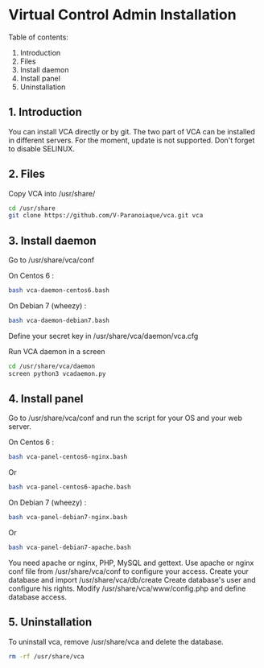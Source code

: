 # Virtual Control Admin Installation


Table of contents:

1. Introduction
2. Files
3. Install daemon
4. Install panel
5. Uninstallation


## 1. Introduction


You can install VCA directly or by git. The two part of VCA can be installed
in different servers. For the moment, update is not supported.
Don't forget to disable SELINUX.

## 2. Files


Copy VCA into /usr/share/

```bash
cd /usr/share
git clone https://github.com/V-Paranoiaque/vca.git vca
```


## 3. Install daemon

Go to /usr/share/vca/conf

On Centos 6 :
```bash
bash vca-daemon-centos6.bash
```

On Debian 7 (wheezy) :
```bash
bash vca-daemon-debian7.bash
```

Define your secret key in /usr/share/vca/daemon/vca.cfg

Run VCA daemon in a screen
```bash
cd /usr/share/vca/daemon
screen python3 vcadaemon.py 
```


## 4. Install panel

Go to /usr/share/vca/conf and run the script for your OS and your web server.

On Centos 6 :
```bash
bash vca-panel-centos6-nginx.bash
```
Or
```bash
bash vca-panel-centos6-apache.bash
```

On Debian 7 (wheezy) :
```bash
bash vca-panel-debian7-nginx.bash
```
Or
```bash
bash vca-panel-debian7-apache.bash
```


You need apache or nginx, PHP, MySQL and gettext.
Use apache or nginx conf file from /usr/share/vca/conf to configure your access.
Create your database and import /usr/share/vca/db/create
Create database's user and configure his rights.
Modify /usr/share/vca/www/config.php and define database access.


## 5. Uninstallation


To uninstall vca, remove /usr/share/vca and delete the database.
```bash
rm -rf /usr/share/vca
```
